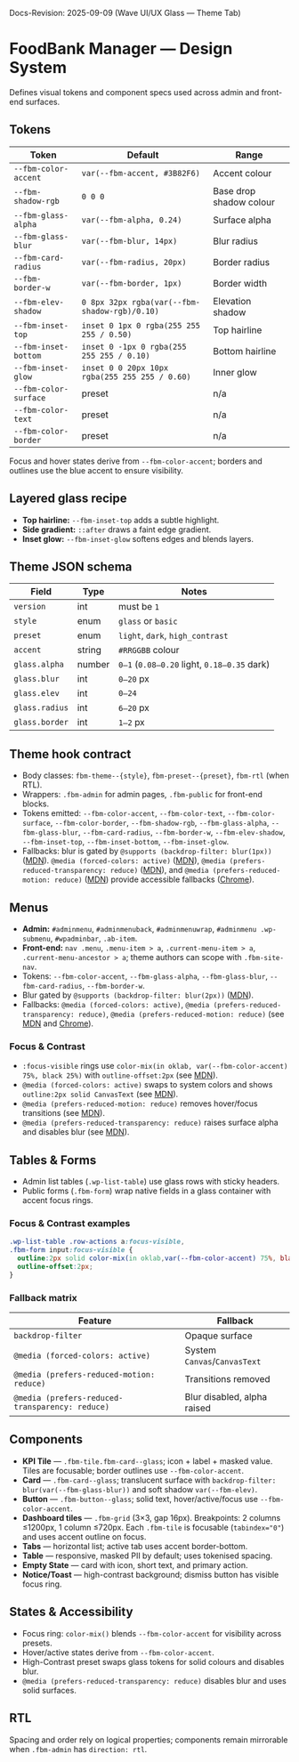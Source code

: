 Docs-Revision: 2025-09-09 (Wave UI/UX Glass — Theme Tab)
# FoodBank Manager — Design System

Defines visual tokens and component specs used across admin and front-end surfaces.

## Tokens
| Token | Default | Range |
|---|---|---|
| `--fbm-color-accent` | `var(--fbm-accent, #3B82F6)` | Accent colour |
| `--fbm-shadow-rgb` | `0 0 0` | Base drop shadow colour |
| `--fbm-glass-alpha` | `var(--fbm-alpha, 0.24)` | Surface alpha |
| `--fbm-glass-blur` | `var(--fbm-blur, 14px)` | Blur radius |
| `--fbm-card-radius` | `var(--fbm-radius, 20px)` | Border radius |
| `--fbm-border-w` | `var(--fbm-border, 1px)` | Border width |
| `--fbm-elev-shadow` | `0 8px 32px rgba(var(--fbm-shadow-rgb)/0.10)` | Elevation shadow |
| `--fbm-inset-top` | `inset 0 1px 0 rgba(255 255 255 / 0.50)` | Top hairline |
| `--fbm-inset-bottom` | `inset 0 -1px 0 rgba(255 255 255 / 0.10)` | Bottom hairline |
| `--fbm-inset-glow` | `inset 0 0 20px 10px rgba(255 255 255 / 0.60)` | Inner glow |
| `--fbm-color-surface` | preset | n/a |
| `--fbm-color-text` | preset | n/a |
| `--fbm-color-border` | preset | n/a |

Focus and hover states derive from `--fbm-color-accent`; borders and outlines use the blue accent to ensure visibility.

## Layered glass recipe

- **Top hairline:** `--fbm-inset-top` adds a subtle highlight.
- **Side gradient:** `::after` draws a faint edge gradient.
- **Inset glow:** `--fbm-inset-glow` softens edges and blends layers.

## Theme JSON schema

| Field | Type | Notes |
|---|---|---|
| `version` | int | must be `1` |
| `style` | enum | `glass` or `basic` |
| `preset` | enum | `light`, `dark`, `high_contrast` |
| `accent` | string | `#RRGGBB` colour |
| `glass.alpha` | number | `0–1` (`0.08–0.20` light, `0.18–0.35` dark) |
| `glass.blur` | int | `0–20` px |
| `glass.elev` | int | `0–24` |
| `glass.radius` | int | `6–20` px |
| `glass.border` | int | `1–2` px |

## Theme hook contract

- Body classes: `fbm-theme--{style}`, `fbm-preset--{preset}`, `fbm-rtl` (when RTL).
- Wrappers: `.fbm-admin` for admin pages, `.fbm-public` for front-end blocks.
- Tokens emitted: `--fbm-color-accent`, `--fbm-color-text`, `--fbm-color-surface`, `--fbm-color-border`, `--fbm-shadow-rgb`, `--fbm-glass-alpha`, `--fbm-glass-blur`, `--fbm-card-radius`, `--fbm-border-w`, `--fbm-elev-shadow`, `--fbm-inset-top`, `--fbm-inset-bottom`, `--fbm-inset-glow`.
- Fallbacks: blur is gated by `@supports (backdrop-filter: blur(1px))` ([MDN](https://developer.mozilla.org/docs/Web/CSS/backdrop-filter)). `@media (forced-colors: active)` ([MDN](https://developer.mozilla.org/docs/Web/CSS/@media/forced-colors)), `@media (prefers-reduced-transparency: reduce)` ([MDN](https://developer.mozilla.org/docs/Web/CSS/@media/prefers-reduced-transparency)), and `@media (prefers-reduced-motion: reduce)` ([MDN](https://developer.mozilla.org/docs/Web/CSS/@media/prefers-reduced-motion)) provide accessible fallbacks ([Chrome](https://developer.chrome.com/docs/web-platform/forced-colors/)).

## Menus

- **Admin:** `#adminmenu`, `#adminmenuback`, `#adminmenuwrap`, `#adminmenu .wp-submenu`, `#wpadminbar`, `.ab-item`.
- **Front-end:** `nav .menu`, `.menu-item > a`, `.current-menu-item > a`, `.current-menu-ancestor > a`; theme authors can scope with `.fbm-site-nav`.
- Tokens: `--fbm-color-accent`, `--fbm-glass-alpha`, `--fbm-glass-blur`, `--fbm-card-radius`, `--fbm-border-w`.
- Blur gated by `@supports (backdrop-filter: blur(2px))` ([MDN](https://developer.mozilla.org/docs/Web/CSS/backdrop-filter)).
- Fallbacks: `@media (forced-colors: active)`, `@media (prefers-reduced-transparency: reduce)`, `@media (prefers-reduced-motion: reduce)` (see [MDN](https://developer.mozilla.org/docs/Web/CSS/@media) and [Chrome](https://developer.chrome.com/docs/web-platform/forced-colors/)).

### Focus & Contrast

- `:focus-visible` rings use `color-mix(in oklab, var(--fbm-color-accent) 75%, black 25%)` with `outline-offset:2px` (see [MDN](https://developer.mozilla.org/docs/Web/CSS/:focus-visible)).
- `@media (forced-colors: active)` swaps to system colors and shows `outline:2px solid CanvasText` (see [MDN](https://developer.mozilla.org/docs/Web/CSS/@media/forced-colors)).
- `@media (prefers-reduced-motion: reduce)` removes hover/focus transitions (see [MDN](https://developer.mozilla.org/docs/Web/CSS/@media/prefers-reduced-motion)).
- `@media (prefers-reduced-transparency: reduce)` raises surface alpha and disables blur (see [MDN](https://developer.mozilla.org/docs/Web/CSS/@media/prefers-reduced-transparency)).

## Tables & Forms

- Admin list tables (`.wp-list-table`) use glass rows with sticky headers.
- Public forms (`.fbm-form`) wrap native fields in a glass container with accent focus rings.

### Focus & Contrast examples

```css
.wp-list-table .row-actions a:focus-visible,
.fbm-form input:focus-visible {
  outline:2px solid color-mix(in oklab,var(--fbm-color-accent) 75%, black 25%);
  outline-offset:2px;
}
```

### Fallback matrix

| Feature | Fallback |
| --- | --- |
| `backdrop-filter` | Opaque surface |
| `@media (forced-colors: active)` | System `Canvas`/`CanvasText` |
| `@media (prefers-reduced-motion: reduce)` | Transitions removed |
| `@media (prefers-reduced-transparency: reduce)` | Blur disabled, alpha raised |

## Components
- **KPI Tile** — `.fbm-tile.fbm-card--glass`; icon + label + masked value. Tiles are focusable; border outlines use `--fbm-color-accent`.
- **Card** — `.fbm-card--glass`; translucent surface with `backdrop-filter: blur(var(--fbm-glass-blur))` and soft shadow `var(--fbm-elev)`.
- **Button** — `.fbm-button--glass`; solid text, hover/active/focus use `--fbm-color-accent`.
- **Dashboard tiles** — `.fbm-grid` (3×3, gap 16px). Breakpoints: 2 columns ≤1200px, 1 column ≤720px. Each `.fbm-tile` is focusable (`tabindex="0"`) and uses accent outline on focus.
- **Tabs** — horizontal list; active tab uses accent border-bottom.
- **Table** — responsive, masked PII by default; uses tokenised spacing.
- **Empty State** — card with icon, short text, and primary action.
- **Notice/Toast** — high-contrast background; dismiss button has visible focus ring.

## States & Accessibility
- Focus ring: `color-mix()` blends `--fbm-color-accent` for visibility across presets.
- Hover/active states derive from `--fbm-color-accent`.
- High-Contrast preset swaps glass tokens for solid colours and disables blur.
- `@media (prefers-reduced-transparency: reduce)` disables blur and uses solid surfaces.

## RTL
Spacing and order rely on logical properties; components remain mirrorable when `.fbm-admin` has `direction: rtl`.
